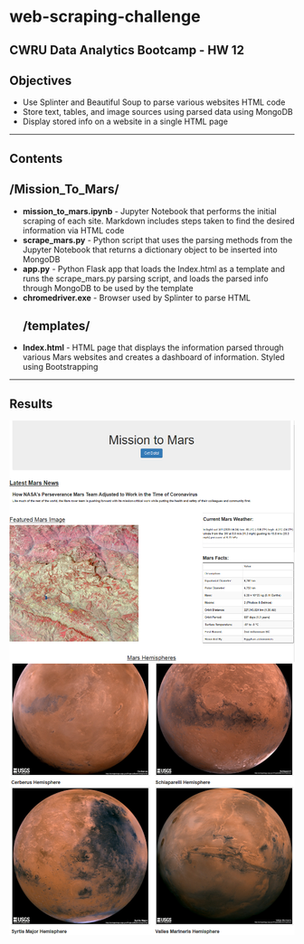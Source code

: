 # web-scraping-challenge
CWRU Data Analytics Bootcamp - HW 12
--------------------
## Objectives
* Use Splinter and Beautiful Soup to parse various websites HTML code
* Store text, tables, and image sources using parsed data using MongoDB
* Display stored info on a website in a single HTML page

---------------------
## Contents
<b><h2>/Mission_To_Mars/</b></h2>
* <b>mission_to_mars.ipynb</b> - Jupyter Notebook that performs the initial scraping of each site. Markdown includes steps taken to find the desired information via HTML code
* <b>scrape_mars.py</b> - Python script that uses the parsing methods from the Jupyter Notebook that returns a dictionary object to be inserted into MongoDB
* <b>app.py</b> - Python Flask app that loads the Index.html as a template and runs the scrape_mars.py parsing script, and loads the parsed info through MongoDB to be used by the template
* <b>chromedriver.exe</b> - Browser used by Splinter to parse HTML
<b><h2>/templates/</b></h2>
* <b>Index.html</b> - HTML page that displays the information parsed through various Mars websites and creates a dashboard of information. Styled using Bootstrapping
----------------------
## Results
![Page1](Mission_To_Mars/site_results_1.PNG)
![Page2](Mission_To_Mars/site_results_2.PNG)
